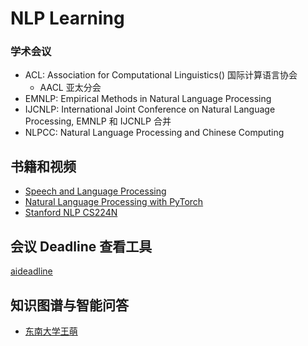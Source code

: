 # NLP Learning

### 学术会议

* ACL: Association for Computational Linguistics() 国际计算语言协会
  * AACL 亚太分会
* EMNLP: Empirical Methods in Natural Language Processing
* IJCNLP: International Joint Conference on Natural Language Processing, EMNLP 和 IJCNLP 合并
* NLPCC: Natural Language Processing and Chinese Computing

## 书籍和视频

* [Speech and Language Processing](<https://web.stanford.edu/~jurafsky/slp3/>)
* [Natural Language Processing with PyTorch](<https://www.pdfdrive.com/natural-language-processing-with-pytorch-build-intelligent-language-applications-using-deep-learning-e188037921.html>)
* [Stanford NLP CS224N](<https://www.bilibili.com/video/av13383754>)

## 会议 Deadline 查看工具

[aideadline](<https://aideadlin.es/?sub=ML,CV,NLP,RO,SP,DM>)

## 知识图谱与智能问答

* [东南大学王萌](https://pan.baidu.com/s/1pxIN7KiFooyL1tUdSZFeSw)

